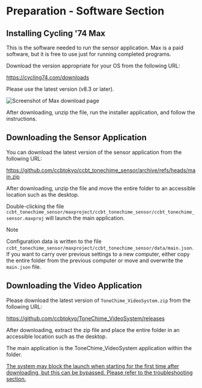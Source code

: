 # Preparation - Software Section

## Installing Cycling '74 Max

This is the software needed to run the sensor application. Max is a paid software, but it is free to use just for
running completed programs.

Download the version appropriate for your OS from the following URL:

<https://cycling74.com/downloads>

Please use the latest version (v8.3 or later).

![Screenshot of Max download page](../../img/dl_max.png)

After downloading, unzip the file, run the installer application, and follow the instructions.

<!-- todo: Detailed explanation of installer dialog -->

## Downloading the Sensor Application

You can download the latest version of the sensor application from the following URL:

<https://github.com/ccbtokyo/ccbt_tonechime_sensor/archive/refs/heads/main.zip>

After downloading, unzip the file and move the entire folder to an accessible location such as the desktop.

Double-clicking the file `ccbt_tonechime_sensor/maxproject/ccbt_tonechime_sensor/ccbt_tonechime_sensor.maxproj` will
launch the main application.

> [!NOTE]
> Configuration data is written to the file `ccbt_tonechime_sensor/maxproject/ccbt_tonechime_sensor/data/main.json`. If you want to carry over previous settings to a new computer, either copy the entire folder from the previous computer or move and overwrite the `main.json` file.

## Downloading the Video Application

Please download the latest version of `ToneChime_VideoSystem.zip` from the following URL:

<https://github.com/ccbtokyo/ToneChime_VideoSystem/releases>

After downloading, extract the zip file and place the entire folder in an accessible location such as the desktop.

The main application is the ToneChime_VideoSystem application within the folder.

[The system may block the launch when starting for the first time after downloading, but this can be bypassed. Please refer to the troubleshooting section.](../../Troubleshooting/index.en.md#application-launch-is-blocked)